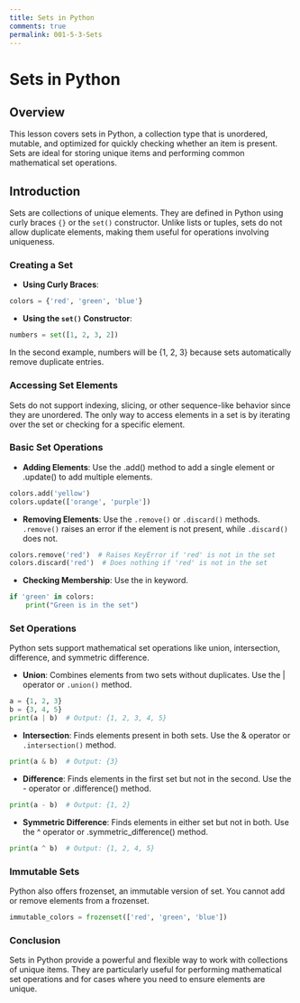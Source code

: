 ```yaml
---
title: Sets in Python
comments: true
permalink: 001-5-3-Sets
---
```


# Sets in Python

## Overview
This lesson covers sets in Python, a collection type that is unordered, mutable, and optimized for quickly checking whether an item is present. Sets are ideal for storing unique items and performing common mathematical set operations.

## Introduction

Sets are collections of unique elements. They are defined in Python using curly braces `{}` or the `set()` constructor. Unlike lists or tuples, sets do not allow duplicate elements, making them useful for operations involving uniqueness.

### Creating a Set

- **Using Curly Braces**:

```python
colors = {'red', 'green', 'blue'}
```

- **Using the `set()` Constructor**:

```python
numbers = set([1, 2, 3, 2])
```

In the second example, numbers will be {1, 2, 3} because sets automatically remove duplicate entries.

### Accessing Set Elements

Sets do not support indexing, slicing, or other sequence-like behavior since they are unordered. The only way to access elements in a set is by iterating over the set or checking for a specific element.

### Basic Set Operations

- **Adding Elements**: Use the .add() method to add a single element or .update() to add multiple elements.

```python
colors.add('yellow')
colors.update(['orange', 'purple'])
```

- **Removing Elements**: Use the `.remove()` or `.discard()` methods. `.remove()` raises an error if the element is not present, while `.discard()` does not.

```python
colors.remove('red')  # Raises KeyError if 'red' is not in the set
colors.discard('red')  # Does nothing if 'red' is not in the set
```

- **Checking Membership**: Use the in keyword.

```python
if 'green' in colors:
    print("Green is in the set")
```

### Set Operations

Python sets support mathematical set operations like union, intersection, difference, and symmetric difference.

- **Union**: Combines elements from two sets without duplicates. Use the | operator or `.union()` method.

```python
a = {1, 2, 3}
b = {3, 4, 5}
print(a | b)  # Output: {1, 2, 3, 4, 5}
```

- **Intersection**: Finds elements present in both sets. Use the & operator or `.intersection()` method.

```python
print(a & b)  # Output: {3}
```

- **Difference**: Finds elements in the first set but not in the second. Use the - operator or .difference() method.

```python
print(a - b)  # Output: {1, 2}
```

- **Symmetric Difference**: Finds elements in either set but not in both. Use the ^ operator or .symmetric_difference() method.

```python
print(a ^ b)  # Output: {1, 2, 4, 5}
```

### Immutable Sets

Python also offers frozenset, an immutable version of set. You cannot add or remove elements from a frozenset.

```python
immutable_colors = frozenset(['red', 'green', 'blue'])
```

### Conclusion

Sets in Python provide a powerful and flexible way to work with collections of unique items. They are particularly useful for performing mathematical set operations and for cases where you need to ensure elements are unique.